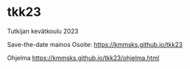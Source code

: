 # tkk23

Tutkijan kevätkoulu 2023

Save-the-date mainos Osoite: https://kmmsks.github.io/tkk23

Ohjelma https://kmmsks.github.io/tkk23/ohjelma.html

